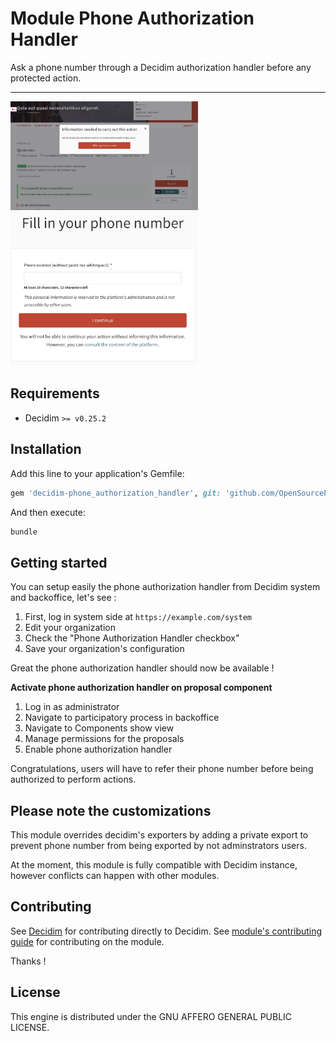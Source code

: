 # Module Phone Authorization Handler

Ask a phone number through a Decidim authorization handler before any protected action.

---


<img alt="Authorization modal opened by the phone authorization handler" src="./docs/images/authorization_modal.png" title="Authorization modal" width="300"/>

<img alt="Authorization form of the phone authorization handler" src="./docs/images/authorization_form.png" title="Authorization form" width="300"/>

## Requirements
* Decidim `>= v0.25.2`

## Installation

Add this line to your application's Gemfile:

```ruby
gem 'decidim-phone_authorization_handler', git: 'github.com/OpenSourcePolitics/decidim-module_phone_authorization_handler.git', branch: 'master'
```

And then execute:

```bash
bundle
```

## Getting started

You can setup easily the phone authorization handler from Decidim system and backoffice, let's see :

1. First, log in system side at `https://example.com/system`
2. Edit your organization
3. Check the "Phone Authorization Handler checkbox"
4. Save your organization's configuration

Great the phone authorization handler should now be available !

**Activate phone authorization handler on proposal component**

1. Log in as administrator
2. Navigate to participatory process in backoffice
3. Navigate to Components show view
4. Manage permissions for the proposals
5. Enable phone authorization handler

Congratulations, users will have to refer their phone number before being authorized to perform actions.


## Please note the customizations

This module overrides decidim's exporters by adding a private export to prevent phone number from being exported by not adminstrators users.

At the moment, this module is fully compatible with Decidim instance, however conflicts can happen with other modules. 

## Contributing

See [Decidim](https://github.com/decidim/decidim) for contributing directly to Decidim.
See [module's contributing guide](./docs/CONTRIBUTING.md) for contributing on the module.

Thanks !

## License

This engine is distributed under the GNU AFFERO GENERAL PUBLIC LICENSE.
